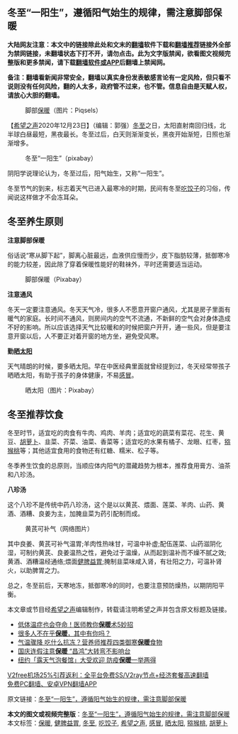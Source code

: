  <h2>冬至“一阳生”，遵循阳气始生的规律，需注意脚部保暖</h2> <p class="notice"><b>大陆网友注意：本文中的链接除此处和文末的<a href="https://github.com/bannedbook/fanqiang" >翻墙</a>软件下载和<a href="https://github.com/killgcd/justmysocks/blob/master/README.md">翻墙推荐</a>链接外全部为禁网链接，未翻墙状态下打不开，请勿点击。此为文字版禁闻，欲看图文视频完整版和更多禁闻，请下载<a href="https://github.com/bannedbook/fanqiang">翻墙软件或APP</a>后翻墙上禁闻网。</p><p>备注：翻墙看新闻非常安全，翻墙以真实身份发表敏感言论有一定风险，但只看不说则没有任何风险，翻的人太多，政府管不过来，也不管。信息自由是天赋人权，请放心大胆的翻墙。</b></p>  <div class="entry"> <figure><figcaption>脚部<a href="https://www.bannedbook.org/bnews/tag/%E4%BF%9D%E6%9A%96/" class="st_tag internal_tag" rel="tag" title="标签 保暖 下的日志">保暖</a>（图片：Piqsels）</figcaption></figure> <p>【<span class='wp_keywordlink_affiliate'><a href="https://www.soundofhope.org" title="希望之声" target="_blank">希望之声</a></span>2020年12月23日】（编辑：郭强）<a href="https://www.bannedbook.org/bnews/tag/%E5%86%AC%E8%87%B3/" class="st_tag internal_tag" rel="tag" title="标签 冬至 下的日志">冬至</a>之日，太阳直射南回归线，北半球白昼最短，黑夜最长。冬至过后，白天则渐渐变长，黑夜开始渐短，日照也渐渐增多。</p> <figure><figcaption>冬至“一阳生”（pixabay）</figcaption></figure> <p>阴阳学说理论认为，冬至过后，阳气始生，又称“一阳生”。</p> <p>冬至节气的到来，标志着天气已进入最寒冷的时期，民间有冬至<a href="https://www.bannedbook.org/bnews/tag/%e5%90%83%e9%a5%ba%e5%ad%90/" class="st_tag internal_tag" rel="tag" title="标签 吃饺子 下的日志">吃饺子</a>的习俗，传闻说这样做才不会冻耳朵。</p> <h2>冬至养生原则</h2> <p><strong>注意脚部保暖</strong></p> <p>俗话说“寒从脚下起”，脚离心脏最远，血液供应慢而少，皮下脂肪较薄，抵御寒冷的能力较差，因此除了穿着保暖性能好的鞋袜外，平时还需要适当运动。</p>  <figure><figcaption>脚部保暖（Pixabay）</figcaption></figure> <p><strong>注意通风</strong></p> <p>冬天一定要注意通风。冬天天气冷，很多人不愿意开窗户通风，尤其是房子里面有暖气的家庭。长时间不通风，则房间内的空气不流通，不新鲜的空气会对身体造成不好的影响。所以应该选择天气比较暖和的时候把窗户开开，通一些风，但是要注意开窗以后，人不要正对着开窗的地方坐，避免受风寒。</p> <p><strong>勤<a href="https://www.bannedbook.org/bnews/tag/%E6%99%92%E5%A4%AA%E9%98%B3/" class="st_tag internal_tag" rel="tag" title="标签 晒太阳 下的日志">晒太阳</a></strong></p> <p>天气晴朗的时候，要多晒太阳。早在中医经典里面就曾经提到过，冬天经常带孩子晒晒太阳，有助于孩子的身体健康，不易<a href="https://www.bannedbook.org/bnews/tag/%E6%84%9F%E5%86%92/" class="st_tag internal_tag" rel="tag" title="标签 感冒 下的日志">感冒</a>。</p> <figure><figcaption>晒太阳（图片：Pixabay）</figcaption></figure> <h2>冬至推荐饮食</h2> <p>冬至时节，适宜吃的肉食有牛肉、鸡肉、羊肉；适宜吃的蔬菜有菜花、花生、黄豆、<a href="https://www.bannedbook.org/bnews/tag/%e8%83%a1%e8%90%9d%e5%8d%9c/" class="st_tag internal_tag" rel="tag" title="标签 胡萝卜 下的日志">胡萝卜</a>、韭菜、芥菜、油菜、香菜等；适宜吃的水果有橘子、龙眼、红枣，<a href="https://www.bannedbook.org/bnews/tag/%E7%8C%95%E7%8C%B4%E6%A1%83/" class="st_tag internal_tag" rel="tag" title="标签 猕猴桃 下的日志">猕猴桃</a>等；其他适宜食用的食物还有红糖、糯米、松子等。</p>  <p>冬季养生饮食的总原则，当顺应体内阳气的潜藏趋势为根本，推荐食用膏方、油茶和八珍汤。</p> <p><strong>八珍汤</strong></p> <p>这个八珍不是传统中药八珍汤，这个是以以黄芪、煨面、莲菜、羊肉、山药、黄酒、酒糟、良姜为主，加腌韭菜为药引配制而成。</p> <figure><figcaption>黄芪可补气（网络图片）</figcaption></figure> <p>其中良姜、黄芪可补气温胃;羊肉性热味甘，可温中补虚;配伍莲菜、山药滋阴化湿，可制约黄芪、良姜温热之性，避免过于温燥，从而起到温补而不燥不腻之效; 黄酒、酒糟温经通络;煨面<a href="https://www.bannedbook.org/bnews/tag/%e5%81%a5%e8%84%be%e7%9b%8a%e8%83%83/" class="st_tag internal_tag" rel="tag" title="标签 健脾益胃 下的日志">健脾益胃</a>;腌制韭菜味咸入肾，有壮阳之力，可温补肾火，以助脾胃之力。</p> <p>总之，冬至前后，天寒地冻，抵御寒冷的同时，也要注意预防燥热，以期阴阳平衡。</p>  <p>本文章或节目经<a href="https://www.bannedbook.org/bnews/tag/%e5%b8%8c%e6%9c%9b%e4%b9%8b%e5%a3%b0/" class="st_tag internal_tag" rel="tag" title="标签 希望之声 下的日志">希望之声</a>编辑制作，转载请注明希望之声并包含原文标题及链接。</p> <ul class='op-related-articles' title='相关阅读'> <li><a href='https://www.bannedbook.org/bnews/comments/20201210/1445361.html' target='_blank'>低体温症也会夺命！医师教你<b>保暖</b>术5妙招</a></li> <li><a href='https://www.bannedbook.org/bnews/comments/20201206/1443137.html' target='_blank'>很多人不在乎<b>保暖</b>，其中有你吗？</a></li> <li><a href='https://www.bannedbook.org/bnews/health/20201019/1416311.html' target='_blank'>气温骤降 吃什么抗冻？营养师推荐四类御寒<b>保暖</b>食物</a></li> <li><a href='https://www.bannedbook.org/bnews/taiwannews/20201008/1410395.html' target='_blank'>国庆连假注意<b>保暖</b> “昌鸿”大转弯不影响台</a></li> <li><a href='https://www.bannedbook.org/bnews/cnnews/20200927/1403757.html' target='_blank'>纽约「露天气泡餐馆」大受欢迎 防疫<b>保暖</b>一举两得</a></li> </ul> <p class="texttj"> <a href="https://www.bannedbook.org/forum23/topic22702.html" target="_blank">V2free机场25%引荐返利：全平台免费SS/V2ray节点+经济套餐高速翻墙</a><br/> <a href="https://github.com/bannedbook/fanqiang/wiki/%E7%A6%81%E9%97%BB%E7%BD%91%E5%AE%89%E5%8D%93%E7%BF%BB%E5%A2%99%E6%96%B0%E9%97%BBAPP" target="_blank">免费PC翻墙、安卓VPN翻墙APP</a></p><p>原文链接：<a class="src_link"  href="https://www.soundofhope.org/post/456115" target="_blank">冬至“一阳生”，遵循阳气始生的规律，需注意脚部保暖</a></p><a name='sharetosocial'></a>       <div><b>本文的图文或视频完整版</b>：<a href='https://www.bannedbook.org/bnews/comments/20201223/1453456.html'>冬至“一阳生”，遵循阳气始生的规律，需注意脚部保暖</a></div>  </div><!--END ENTRY--> <div class="postfooter"> <div>本文标签：<a href="https://www.bannedbook.org/bnews/tag/%E4%BF%9D%E6%9A%96/" rel="tag">保暖</a>, <a href="https://www.bannedbook.org/bnews/tag/%e5%81%a5%e8%84%be%e7%9b%8a%e8%83%83/" rel="tag">健脾益胃</a>, <a href="https://www.bannedbook.org/bnews/tag/%E5%86%AC%E8%87%B3/" rel="tag">冬至</a>, <a href="https://www.bannedbook.org/bnews/tag/%e5%90%83%e9%a5%ba%e5%ad%90/" rel="tag">吃饺子</a>, <a href="https://www.bannedbook.org/bnews/tag/%e5%b8%8c%e6%9c%9b%e4%b9%8b%e5%a3%b0/" rel="tag">希望之声</a>, <a href="https://www.bannedbook.org/bnews/tag/%E6%84%9F%E5%86%92/" rel="tag">感冒</a>, <a href="https://www.bannedbook.org/bnews/tag/%E6%99%92%E5%A4%AA%E9%98%B3/" rel="tag">晒太阳</a>, <a href="https://www.bannedbook.org/bnews/tag/%E7%8C%95%E7%8C%B4%E6%A1%83/" rel="tag">猕猴桃</a>, <a href="https://www.bannedbook.org/bnews/tag/%e8%83%a1%e8%90%9d%e5%8d%9c/" rel="tag">胡萝卜</a></div>  </div><!--END POSTFOOTER--> 